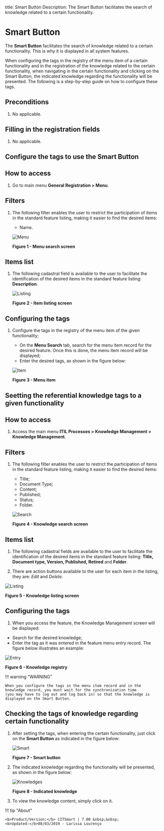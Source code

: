 title:  Smart Button
Description: The Smart Button facilitates the search of knowledge related to a certain functionality. 
# Smart Button

The **Smart Button** facilitates the search of knowledge related to a certain functionality. This is why it is displayed in all 
system features.

When configuring the tags in the registry of the menu item of a certain functionality and in the registration of the knowledge 
related to the certain functionality, when navigating in the certain functionality and clicking on the Smart Button, the indicated 
knowledge regarding the functionality will be presented. The following is a step-by-step guide on how to configure these tags.

Preconditions
---------------

1. No applicable.

Filling in the registration fields
---------------------------------------

1. No applicable.

Configure the tags to use the Smart Button
--------------------------------------------------------

How to access
----------------

1. Go to main menu **General Registration > Menu**.

Filters
----------

1. The following filter enables the user to restrict the participation of items in the standard feature listing, making it easier 
to find the desired items:

    - Name.
    
    ![Menu](images/smart.button.img1.jpg)
    
    **Figure 1 - Menu search screen**
    
Items list
------------------

1. The following cadastral field is available to the user to facilitate the identification of the desired items in the standard 
feature listing: **Description**.

    ![Listing](images/smart.button.img2.jpg)
    
    **Figure 2 - Item listing screen**
    
Configuring the tags
------------------------

1. Configure the tags in the registry of the menu item of the given functionality;

    - On the **Menu Search** tab, search for the menu item record for the desired feature. Once this is done, the menu item record 
    will be displayed;
    - Enter the desired tags, as shown in the figure below:
    
    ![Item](images/smart.button.img3.jpg)
    
    **Figure 3 - Menu item**
    
Seetting the referential knowledge tags to a given functionality
--------------------------------------------------------------------------------

How to access
--------------

1. Access the main menu **ITIL Processes > Knowledge Management > Knowledge Management**.

Filters
----------

1. The following filter enables the user to restrict the participation of items in the standard feature listing, making it easier 
to find the desired items:

    - Title;
    - Document Type;
    - Content;
    - Published;
    - Status;
    - Folder.
    
    ![Search](images/smart.button.img4.jpg)
    
    **Figure 4 - Knowledge search screen**
    
Items list
---------------------

1. The following cadastral fields are available to the user to facilitate the identification of the desired items in the standard 
feature listing: **Title, Document type, Version, Published, Retired** and **Folder**.

2. There are action buttons available to the user for each item in the listing, they are: *Edit* and *Delete*.

![Listing](images/smart.button.img5.jpg)

**Figure 5 - Knowledge listing screen**

Configuring the tags
-----------------------

1. When you access the feature, the Knowledge Management screen will be displayed:

- Search for the desired knowledge;
- Enter the tag as it was entered in the feature menu entry record. The figure below illustrates an example:

![Entry](images/smart.button.img6.jpg)

**Figure 6 - Knowledge registry**

!!! warning "WARNING"

    When you configure the tags in the menu item record and in the knowledge record, you must wait for the synchronization time 
    (you may have to log out and log back in) so that the knowledge is displayed on the Smart Button.
    
Checking the tags of knowledge regarding certain functionality
---------------------------------------------------------------------------------------------

1. After setting the tags, when entering the certain functionality, just click on the **Smart Button** as indicated in the figure 
below:

    ![Smart](images/smart.button.img7.jpg)
    
    **Figure 7 - Smart button**
    
2. The indicated knowledge regarding the functionality will be presented, as shown in the figure below:

    ![Knowledges](images/smart.button.img8.jpg)
    
    **Figure 8 - Indicated knowledge**
    
3. To view the knowledge content, simply click on it.

!!! tip "About"

    <b>Product/Version:</b> CITSmart | 7.00 &nbsp;&nbsp;
    <b>Updated:</b>08/03/2019 - Larissa Lourenço
